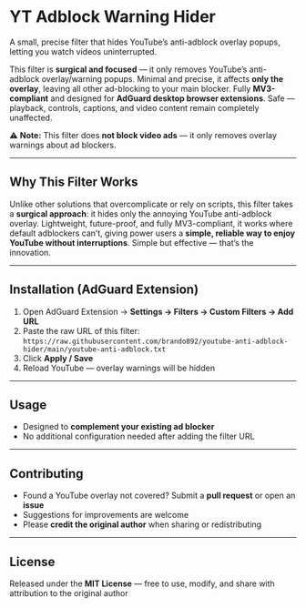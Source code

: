 # YT Adblock Warning Hider

A small, precise filter that hides YouTube’s anti-adblock overlay popups, letting you watch videos uninterrupted.  

This filter is **surgical and focused** — it only removes YouTube’s anti-adblock overlay/warning popups. Minimal and precise, it affects **only the overlay**, leaving all other ad-blocking to your main blocker. Fully **MV3-compliant** and designed for **AdGuard desktop browser extensions**. Safe — playback, controls, captions, and video content remain completely unaffected.  

⚠️ **Note:** This filter does **not block video ads** — it only removes overlay warnings about ad blockers.  

---

## Why This Filter Works

Unlike other solutions that overcomplicate or rely on scripts, this filter takes a **surgical approach**: it hides only the annoying YouTube anti-adblock overlay. Lightweight, future-proof, and fully MV3-compliant, it works where default adblockers can’t, giving power users a **simple, reliable way to enjoy YouTube without interruptions**. Simple but effective — that’s the innovation.  

---

## Installation (AdGuard Extension)

1. Open AdGuard Extension → **Settings → Filters → Custom Filters → Add URL**  
2. Paste the raw URL of this filter:  
   `https://raw.githubusercontent.com/brando892/youtube-anti-adblock-hider/main/youtube-anti-adblock.txt`  
3. Click **Apply / Save**  
4. Reload YouTube — overlay warnings will be hidden  

---

## Usage

- Designed to **complement your existing ad blocker**  
- No additional configuration needed after adding the filter URL  

---

## Contributing

- Found a YouTube overlay not covered? Submit a **pull request** or open an **issue**  
- Suggestions for improvements are welcome  
- Please **credit the original author** when sharing or redistributing  

---

## License

Released under the **MIT License** — free to use, modify, and share with attribution to the original author  
